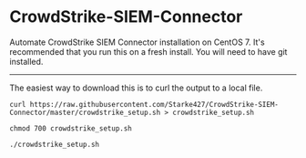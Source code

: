 # CrowdStrike-SIEM-Connector
Automate CrowdStrike SIEM Connector installation on CentOS 7. It's recommended that you run this on a fresh install. You will need to have git installed.

---

The easiest way to download this is to curl the output to a local file.

```
curl https://raw.githubusercontent.com/Starke427/CrowdStrike-SIEM-Connector/master/crowdstrike_setup.sh > crowdstrike_setup.sh
```
```
chmod 700 crowdstrike_setup.sh
```
```
./crowdstrike_setup.sh   
```
